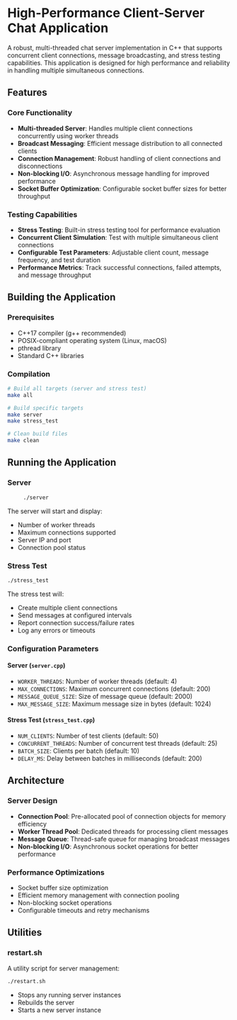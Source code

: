 # High-Performance Client-Server Chat Application

A robust, multi-threaded chat server implementation in C++ that supports concurrent client connections, message broadcasting, and stress testing capabilities. This application is designed for high performance and reliability in handling multiple simultaneous connections.

## Features

### Core Functionality
- **Multi-threaded Server**: Handles multiple client connections concurrently using worker threads
- **Broadcast Messaging**: Efficient message distribution to all connected clients
- **Connection Management**: Robust handling of client connections and disconnections
- **Non-blocking I/O**: Asynchronous message handling for improved performance
- **Socket Buffer Optimization**: Configurable socket buffer sizes for better throughput

### Testing Capabilities
- **Stress Testing**: Built-in stress testing tool for performance evaluation
- **Concurrent Client Simulation**: Test with multiple simultaneous client connections
- **Configurable Test Parameters**: Adjustable client count, message frequency, and test duration
- **Performance Metrics**: Track successful connections, failed attempts, and message throughput

## Building the Application

### Prerequisites
- C++17 compiler (g++ recommended)
- POSIX-compliant operating system (Linux, macOS)
- pthread library
- Standard C++ libraries

### Compilation
```bash
# Build all targets (server and stress test)
make all

# Build specific targets
make server
make stress_test

# Clean build files
make clean
```

## Running the Application

### Server
```bash
	 ./server
```
The server will start and display:
- Number of worker threads
- Maximum connections supported
- Server IP and port
- Connection pool status

### Stress Test
```bash
./stress_test
```
The stress test will:
- Create multiple client connections
- Send messages at configured intervals
- Report connection success/failure rates
- Log any errors or timeouts

### Configuration Parameters

#### Server (`server.cpp`)
- `WORKER_THREADS`: Number of worker threads (default: 4)
- `MAX_CONNECTIONS`: Maximum concurrent connections (default: 200)
- `MESSAGE_QUEUE_SIZE`: Size of message queue (default: 2000)
- `MAX_MESSAGE_SIZE`: Maximum message size in bytes (default: 1024)

#### Stress Test (`stress_test.cpp`)
- `NUM_CLIENTS`: Number of test clients (default: 50)
- `CONCURRENT_THREADS`: Number of concurrent test threads (default: 25)
- `BATCH_SIZE`: Clients per batch (default: 10)
- `DELAY_MS`: Delay between batches in milliseconds (default: 200)

## Architecture

### Server Design
- **Connection Pool**: Pre-allocated pool of connection objects for memory efficiency
- **Worker Thread Pool**: Dedicated threads for processing client messages
- **Message Queue**: Thread-safe queue for managing broadcast messages
- **Non-blocking I/O**: Asynchronous socket operations for better performance

### Performance Optimizations
- Socket buffer size optimization
- Efficient memory management with connection pooling
- Non-blocking socket operations
- Configurable timeouts and retry mechanisms

## Utilities

### restart.sh
A utility script for server management:
```bash
./restart.sh
```
- Stops any running server instances
- Rebuilds the server
- Starts a new server instance



